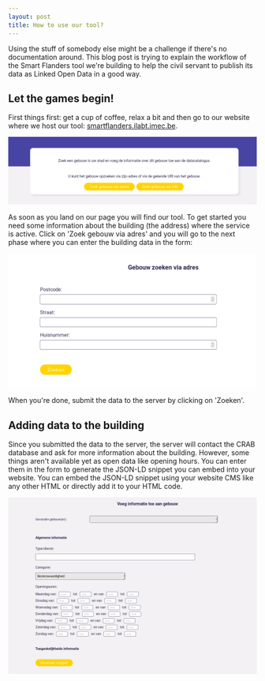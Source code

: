 ```yaml
---
layout: post
title: How to use our tool?
---
```


Using the stuff of somebody else might be a challenge if there's no documentation around.
This blog post is trying to explain the workflow of the Smart Flanders tool we're building to help the civil servant to publish its data as Linked Open Data in a good way.

## Let the games begin!

First things first: get a cup of coffee, relax a bit and then go to our website where we host our tool: [smartflanders.ilabt.imec.be](http://smartflanders.ilabt.imec.be).

![Landing page](../images/FormTutorial1.png)

As soon as you land on our page you will find our tool. To get started you need some information about the building (the address) where the service is active.
Click on 'Zoek gebouw via adres' and you will go to the next phase where you can enter the building data in the form:

![Building data](../images/FormTutorial2.png)

When you're done, submit the data to the server by clicking on 'Zoeken'.

## Adding data to the building

Since you submitted the data to the server, the server will contact the CRAB database and ask for more information about the building.
However, some things aren't available yet as open data like opening hours. You can enter them in the form to generate the JSON-LD snippet you can embed into your website.
You can embed the JSON-LD snippet using your website CMS like any other HTML or directly add it to your HTML code.

![Additional information](../images/FormTutorial3.png)                                                                                                                                                                                                                  
